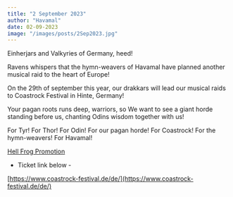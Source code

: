 ```yaml
---
title: "2 September 2023"
author: "Havamal"
date: 02-09-2023
image: "/images/posts/2Sep2023.jpg"
---
```


Einherjars and Valkyries of Germany, heed!

Ravens whispers that the hymn-weavers of Havamal have planned another musical raid to the heart of Europe!

On the 29th of september this year, our drakkars will lead our musical raids to Coastrock Festival in Hinte, Germany!

Your pagan roots runs deep, warriors, so We want to see a giant horde standing before us, chanting Odins wisdom together with us!

For Tyr! For Thor! For Odin! For our pagan horde! For Coastrock! For the hymn-weavers! For Havamal!

[Hell Frog Promotion ](https://www.facebook.com/HellFrogPromotion)

- Ticket link below -

[https://www.coastrock-festival.de/de/](https://www.coastrock-festival.de/de/)